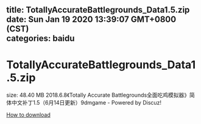 
title: TotallyAccurateBattlegrounds_Data1.5.zip
date: Sun Jan 19 2020 13:39:07 GMT+0800 (CST)    
categories: baidu
---

# TotallyAccurateBattlegrounds_Data1.5.zip
size: 48.40 MB
 2018.6.8《Totally Accurate Battlegrounds全面吃鸡模拟器》简体中文补丁1.5（6月14日更新）9dmgame - Powered by Discuz!
 

[How to download](https://bpcam.bemobtrk.com/go/2ceec3aa-1ca2-46d6-b9ff-aaa5c184517c?jno=1171)